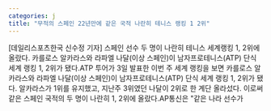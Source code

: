 ```yaml
---
categories: j
title: "무적의 스페인 22년만에 같은 국적 나란히 테니스 랭킹 1 2위"
---
```

[데일리스포츠한국 신수정 기자] 스페인 선수 두 명이 나란히 테니스 세계랭킹 1, 2위에 올랐다. 카를로스 알카라스와 라파엘 나달(이상 스페인)이 남자프로테니스(ATP) 단식 세계 랭킹 1, 2위가 됐다.ATP 투어가 3일 발표한 이번 주 세계 랭킹을 보면 카를로스 알카라스와 라파엘 나달(이상 스페인)이 남자프로테니스(ATP) 단식 세계 랭킹 1, 2위가 됐다. 알카라스가 1위를 유지했고, 지난주 3위였던 나달이 2위로 한 계단 올라섰다. 이로써 같은 스페인 국적의 두 명이 나란히 1, 2위에 올랐다.AP통신은 "같은 나라 선수가